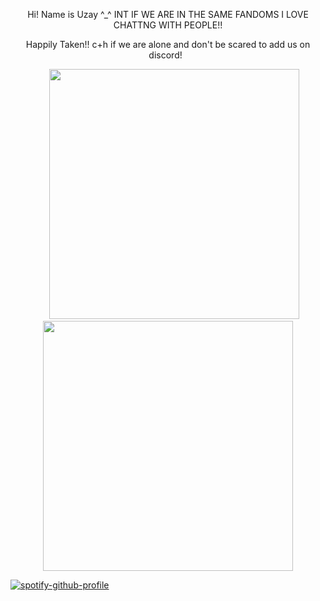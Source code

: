<p align="center" >
Hi! Name is Uzay ^_^ INT IF WE ARE IN THE SAME FANDOMS I LOVE CHATTNG WITH PEOPLE!!
<p align="center" >
Happily Taken!! c+h if we are alone and don't be scared to add us on discord!
‎ 
‎ <p align="center" >



<p align="center" >
‎ ‎ ‎ ‎ 
‎ 
<img width= "400"  height="400"  src="https://pbs.twimg.com/media/Gwu9uz1bgAM_8eh?format=jpg&name=medium" >
<img width= "400"  height="400"  src="https://pbs.twimg.com/media/Gwu9uzsbgAQSkMK?format=jpg&name=medium" >

[![spotify-github-profile](https://spotify-github-profile.kittinanx.com/api/view?uid=9ep23m1i0fug8pjftqu1pi9s0&cover_image=true&theme=default&show_offline=false&background_color=000000&interchange=true&bar_color=40bcf2)](https://github.com/kittinan/spotify-github-profile)


